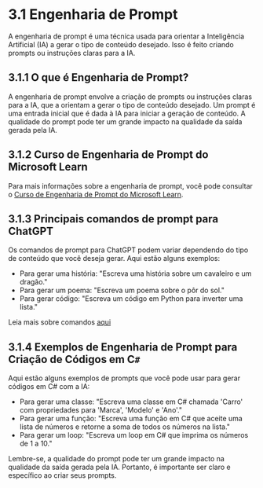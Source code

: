 # 3.1 Engenharia de Prompt

A engenharia de prompt é uma técnica usada para orientar a Inteligência Artificial (IA) a gerar o tipo de conteúdo desejado. Isso é feito criando prompts ou instruções claras para a IA.

## 3.1.1 O que é Engenharia de Prompt?

A engenharia de prompt envolve a criação de prompts ou instruções claras para a IA, que a orientam a gerar o tipo de conteúdo desejado. Um prompt é uma entrada inicial que é dada à IA para iniciar a geração de conteúdo. A qualidade do prompt pode ter um grande impacto na qualidade da saída gerada pela IA.

## 3.1.2 Curso de Engenharia de Prompt do Microsoft Learn

Para mais informações sobre a engenharia de prompt, você pode consultar o [Curso de Engenharia de Prompt do Microsoft Learn](https://learn.microsoft.com/pt-br/training/modules/apply-prompt-engineering-azure-openai/).

## 3.1.3 Principais comandos de prompt para ChatGPT

Os comandos de prompt para ChatGPT podem variar dependendo do tipo de conteúdo que você deseja gerar. Aqui estão alguns exemplos:

- Para gerar uma história: "Escreva uma história sobre um cavaleiro e um dragão."
- Para gerar um poema: "Escreva um poema sobre o pôr do sol."
- Para gerar código: "Escreva um código em Python para inverter uma lista."

Leia mais sobre comandos [aqui](../capitulo_3/comando_eng_prompt.md)

## 3.1.4 Exemplos de Engenharia de Prompt para Criação de Códigos em C`#`

Aqui estão alguns exemplos de prompts que você pode usar para gerar códigos em C# com a IA:

- Para gerar uma classe: "Escreva uma classe em C# chamada 'Carro' com propriedades para 'Marca', 'Modelo' e 'Ano'."
- Para gerar uma função: "Escreva uma função em C# que aceite uma lista de números e retorne a soma de todos os números na lista."
- Para gerar um loop: "Escreva um loop em C# que imprima os números de 1 a 10."

Lembre-se, a qualidade do prompt pode ter um grande impacto na qualidade da saída gerada pela IA. Portanto, é importante ser claro e específico ao criar seus prompts.
